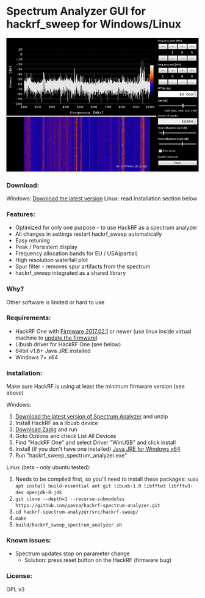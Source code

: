 # Spectrum Analyzer GUI for hackrf_sweep for Windows/Linux

![screenshot](screenshot.gif "screenshot")

### Download:
Windows: [Download the latest version](https://github.com/pavsa/hackrf-spectrum-analyzer/releases/download/1.4/hackrf_spectrum_analyzer.zip)
Linux: read Installation section below

### Features:
- Optimized for only one purpose - to use HackRF as a spectrum analyzer
- All changes in settings restart hackrf_sweep automatically 
- Easy retuning    
- Peak / Persistent display
- Frequency allocation bands for EU / USA(partial)
- High resolution waterfall plot
- Spur filter - removes spur artifacts from the spectrum 
- hackrf_sweep integrated as a shared library

### Why?
Other software is limited or hard to use
 
### Requirements:
* HackRF One with [Firmware 2017.02.1](https://github.com/mossmann/hackrf/releases/tag/v2017.02.1) or newer (use linux inside virtual machine to [update the firmware](https://github.com/mossmann/hackrf/wiki/Updating-Firmware))
* Libusb driver for HackRF One (see below)
* 64bit v1.8+ Java JRE installed
* Windows 7+ x64

### Installation:
Make sure HackRF is using at least the minimum firmware version (see above) 

Windows:
1. [Download the latest version of Spectrum Analyzer](release/hackrf_spectrum_analyzer.zip) and unzip
1. Install HackRF as a libusb device
  1. [Download Zadig](src/hackrf-sweep/lib/zadig_2.2.exe) and run  
  2. Goto Options and check List All Devices  
  3. Find "HackRF One" and select Driver "WinUSB" and click install
1. Install (if you don't have one installed) [Java JRE for Windows x64](http://www.oracle.com/technetwork/java/javase/downloads/jre8-downloads-2133155.html)     
1. Run "hackrf_sweep_spectrum_analyzer.exe"

Linux (beta - only ubuntu tested):
1. Needs to be compiled first, so you'll need to install these packages:
`sudo apt install build-essential ant git libusb-1.0 libfftw3 libfftw3-dev openjdk-8-jdk`
1. `git clone --depth=1 --recurse-submodules https://github.com/pavsa/hackrf-spectrum-analyzer.git`
1. `cd hackrf-spectrum-analyzer/src/hackrf-sweep/`
1. `make` 
1. `build/hackrf_sweep_spectrum_analyzer.sh`

### Known issues:
* Spectrum updates stop on parameter change
  * Solution: press reset button on the HackRF (firmware bug)  

### License:
GPL v3 